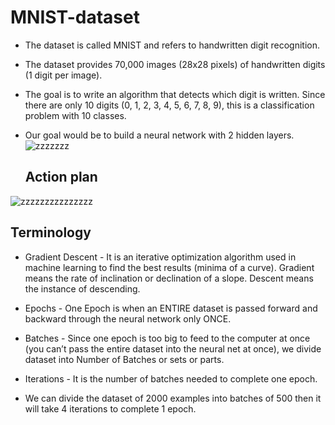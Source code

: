 # MNIST-dataset

* The dataset is called MNIST and refers to handwritten digit recognition. 
* The dataset provides 70,000 images (28x28 pixels) of handwritten digits (1 digit per image).
* The goal is to write an algorithm that detects which digit is written. Since there are only 10 digits (0, 1, 2, 3, 4, 5, 6, 7, 8, 9), this is a classification problem with 10 classes.
* Our goal would be to build a neural network with 2 hidden layers.
![zzzzzzz](https://github.com/ArpitaSatsangi/MNIST-dataset/assets/107709451/80395b6c-7676-46f0-bd2f-645d2f0d5a71)


  ## Action plan
![zzzzzzzzzzzzzzz](https://github.com/ArpitaSatsangi/MNIST-dataset/assets/107709451/e9e7051e-9a76-4b23-beef-a876e2437dbc)


  ## Terminology

  * Gradient Descent - It is an iterative optimization algorithm used in machine learning to find the best results (minima of a curve).
  Gradient means the rate of inclination or declination of a slope.
Descent means the instance of descending.

  * Epochs - One Epoch is when an ENTIRE dataset is passed forward and backward through the neural network only ONCE.

  * Batches - Since one epoch is too big to feed to the computer at once (you can’t pass the entire dataset into the neural net at once), we divide dataset into Number of Batches or sets or parts.

  * Iterations - It is the number of batches needed to complete one epoch.


* We can divide the dataset of 2000 examples into batches of 500 then it will take 4 iterations to complete 1 epoch.


  
